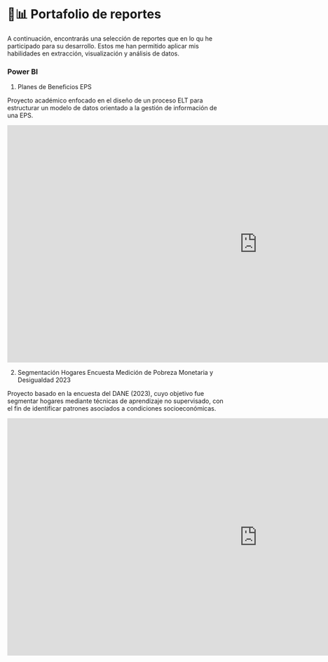 
# 💼📊 Portafolio de reportes

A continuación, encontrarás una selección de reportes que en lo qu he participado para su desarrollo. Estos  me han permitido aplicar mis habilidades en extracción, visualización y análisis de datos.

### Power BI

1. Planes de Beneficios EPS
   
Proyecto académico enfocado en el diseño de un proceso ELT para estructurar un modelo de datos orientado a la gestión de información de una EPS.

</iframe>
<iframe title="Proyecto RaSa Final Grupo 13" width="1140" height="541.25" src="https://app.powerbi.com/reportEmbed?reportId=b3a47c9f-b377-4b02-bdf8-a3daa035fc70&autoAuth=true&ctid=fabd047c-ff48-492a-8bbb-8f98b9fb9cca" frameborder="0" allowFullScreen="true"></iframe>




2. Segmentación Hogares Encuesta Medición de Pobreza Monetaria y Desigualdad 2023

Proyecto basado en la encuesta del DANE (2023), cuyo objetivo fue segmentar hogares mediante técnicas de aprendizaje no supervisado, con el fin de identificar patrones asociados a condiciones socioeconómicas.

<iframe title="Segmentacion Clusters" width="1140" height="541.25" src="https://app.powerbi.com/reportEmbed?reportId=92e06172-072a-45ed-a27b-5fcdac4cf110&autoAuth=true&ctid=fabd047c-ff48-492a-8bbb-8f98b9fb9cca" frameborder="0" allowFullScreen="true">

## 🚀 Sobre mi

Sonia Olaya

Ingeniera Industrial de la Universidad de La Salle y estudiante de la Maestría en Inteligencia Analítica de Datos de la Universidad de los Andes. Cuento con habilidades en SQL y Python para la extracción, limpieza y análisis de datos, así como en la aplicación de técnicas estadísticas y de aprendizaje automático para el desarrollo de modelos analíticos.
